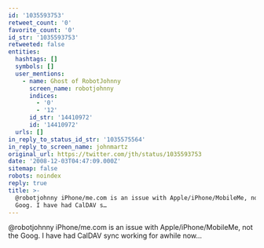```yaml
---
id: '1035593753'
retweet_count: '0'
favorite_count: '0'
id_str: '1035593753'
retweeted: false
entities:
  hashtags: []
  symbols: []
  user_mentions:
    - name: Ghost of RobotJohnny
      screen_name: robotjohnny
      indices:
        - '0'
        - '12'
      id_str: '14410972'
      id: '14410972'
  urls: []
in_reply_to_status_id_str: '1035575564'
in_reply_to_screen_name: johnmartz
original_url: https://twitter.com/jth/status/1035593753
date: '2008-12-03T04:47:09.000Z'
sitemap: false
robots: noindex
reply: true
title: >-
  @robotjohnny iPhone/me.com is an issue with Apple/iPhone/MobileMe, not the
  Goog. I have had CalDAV s…
---
```


@robotjohnny iPhone/me.com is an issue with Apple/iPhone/MobileMe, not the Goog. I have had CalDAV sync working for awhile now...
